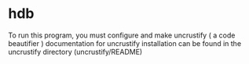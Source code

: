 hdb
===
To run this program, you must configure and make uncrustify ( a code beautifier )
documentation for uncrustify installation can be found in the uncrustify directory
(uncrustify/README)

